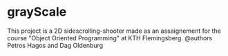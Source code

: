 # grayScale

This project is a 2D sidescrolling-shooter made as an assaignement for the course "Object Oriented Programming" at KTH Flemingsberg.
@authors Petros Hagos and Dag Oldenburg
